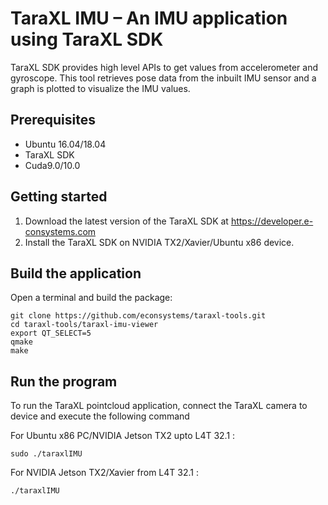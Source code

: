 # TaraXL IMU – An IMU application using TaraXL SDK

TaraXL SDK provides high level APIs to get values from accelerometer and gyroscope. This tool retrieves pose data from the inbuilt IMU sensor and a graph is plotted to visualize the IMU values.

## Prerequisites

- Ubuntu 16.04/18.04
- TaraXL SDK
- Cuda9.0/10.0

## Getting started

1. Download the latest version of the TaraXL SDK at https://developer.e-consystems.com
2. Install the TaraXL SDK on NVIDIA TX2/Xavier/Ubuntu x86 device.

## Build the application

Open a terminal and build the package:

    git clone https://github.com/econsystems/taraxl-tools.git
    cd taraxl-tools/taraxl-imu-viewer
    export QT_SELECT=5
    qmake
    make

## Run the program

To run the TaraXL pointcloud application, connect the TaraXL camera to device and execute the following command

For Ubuntu x86 PC/NVIDIA Jetson TX2 upto L4T 32.1 : 

    sudo ./taraxlIMU
For NVIDIA Jetson TX2/Xavier from L4T 32.1 : 

    ./taraxlIMU

